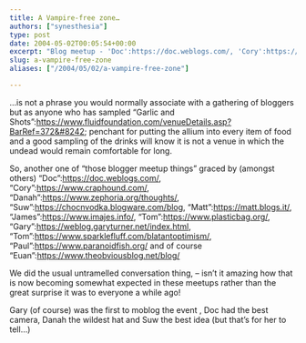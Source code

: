 ```yaml
---
title: A Vampire-free zone…
authors: ["synesthesia"]
type: post
date: 2004-05-02T00:05:54+00:00
excerpt: "Blog meetup - 'Doc':https://doc.weblogs.com/, 'Cory':https://www.craphound.com/, 'Danah':https://www.zephoria.org/thoughts/, 'Suw':https://chocnvodka.blogware.com/blog, 'Matt':https://matt.blogs.it/, 'James':https://www.imajes.info/, 'Tom':https://www.plasticbag.org/, 'Gary':https://weblog.garyturner.net/index.html, 'Tom':https://www.sparklefluff.com/blatantoptimism/, 'Paul':https://www.paranoidfish.org/ and 'Euan':https://www.theobviousblog.net/  plus others who I have no URL for..."
slug: a-vampire-free-zone 
aliases: ["/2004/05/02/a-vampire-free-zone"]

---
```

&#8230;is not a phrase you would normally associate with a gathering of bloggers but as anyone who has sampled &#8220;Garlic and Shots&#8221;:https://www.fluidfoundation.com/venueDetails.asp?BarRef=372&#8242; penchant for putting the allium into every item of food and a good sampling of the drinks will know it is not a venue in which the undead would remain comfortable for long.

So, another one of &#8220;those blogger meetup things&#8221; graced by (amongst others) &#8220;Doc&#8221;:https://doc.weblogs.com/, &#8220;Cory&#8221;:https://www.craphound.com/, &#8220;Danah&#8221;:https://www.zephoria.org/thoughts/, &#8220;Suw&#8221;:https://chocnvodka.blogware.com/blog, &#8220;Matt&#8221;:https://matt.blogs.it/, &#8220;James&#8221;:https://www.imajes.info/, &#8220;Tom&#8221;:https://www.plasticbag.org/, &#8220;Gary&#8221;:https://weblog.garyturner.net/index.html, &#8220;Tom&#8221;:https://www.sparklefluff.com/blatantoptimism/, &#8220;Paul&#8221;:https://www.paranoidfish.org/ and of course &#8220;Euan&#8221;:https://www.theobviousblog.net/blog/

We did the usual untramelled conversation thing, &#8211; isn&#8217;t it amazing how that is now becoming somewhat expected in these meetups rather than the great surprise it was to everyone a while ago!

Gary (of course) was the first to moblog the event , Doc had the best camera, Danah the wildest hat and Suw the best idea (but that&#8217;s for her to tell&#8230;)
